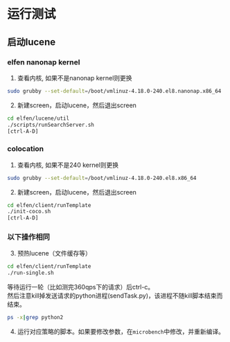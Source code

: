 # 运行测试

## 启动lucene

### elfen nanonap kernel

1. 查看内核, 如果不是nanonap kernel则更换
```bash
sudo grubby --set-default=/boot/vmlinuz-4.18.0-240.el8.nanonap.x86_64
```
2. 新建screen，启动lucene，然后退出screen
```bash
cd elfen/lucene/util
./scripts/runSearchServer.sh
[ctrl-A-D]
```

### colocation

1. 查看内核, 如果不是240 kernel则更换
```bash
sudo grubby --set-default=/boot/vmlinuz-4.18.0-240.el8.x86_64
```
2. 新建screen，启动lucene，然后退出screen
```bash
cd elfen/client/runTemplate
./init-coco.sh
[ctrl-A-D]
```

### 以下操作相同

3. 预热lucene（文件缓存等）
```bash
cd elfen/client/runTemplate
./run-single.sh
```
等待运行一轮（比如测完360qps下的请求）后ctrl-c。  
然后注意kill掉发送请求的python进程(sendTask.py)，该进程不随kill脚本结束而结束。
```bash
ps -x|grep python2
```


4. 运行对应策略的脚本。如果要修改参数，在`microbench`中修改，并重新编译。